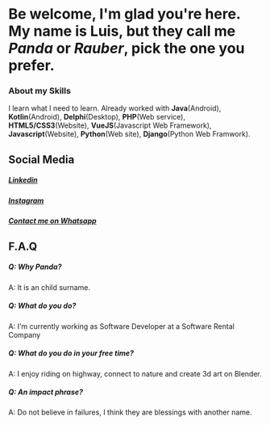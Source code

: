 # Be welcome, I'm glad you're here. My name is Luis, but they call me _Panda_ or _Rauber_, pick the one you prefer.
### About my Skills
I learn what I need to learn. Already worked with **Java**(Android), **Kotlin**(Android), **Delphi**(Desktop), **PHP**(Web service), **HTML5/CSS3**(Website), **VueJS**(Javascript Web Framework), **Javascript**(Website), **Python**(Web site), **Django**(Python Web Framwork).

## Social Media
##### [Linkedin](https://www.linkedin.com/in/luis-fernando-rauber-juvinel-796a5515a/)
##### [Instagram](https://instagram.com/luisfrauber)
##### [Contact me on Whatsapp](https://api.whatsapp.com/send?phone=5545998345338&text=Hi%20Luis%2C%20i%20found%20your%20number%20on%20Github.com)

## F.A.Q
##### **Q: Why Panda?**
A: It is an child surname.
##### **Q: What do you do?**
A: I'm currently working as Software Developer at a Software Rental Company
##### **Q: What do you do in your free time?**
A: I enjoy riding on highway, connect to nature and create 3d art on Blender. 
##### **Q: An impact phrase?**
A: Do not believe in failures, I think they are blessings with another name.


